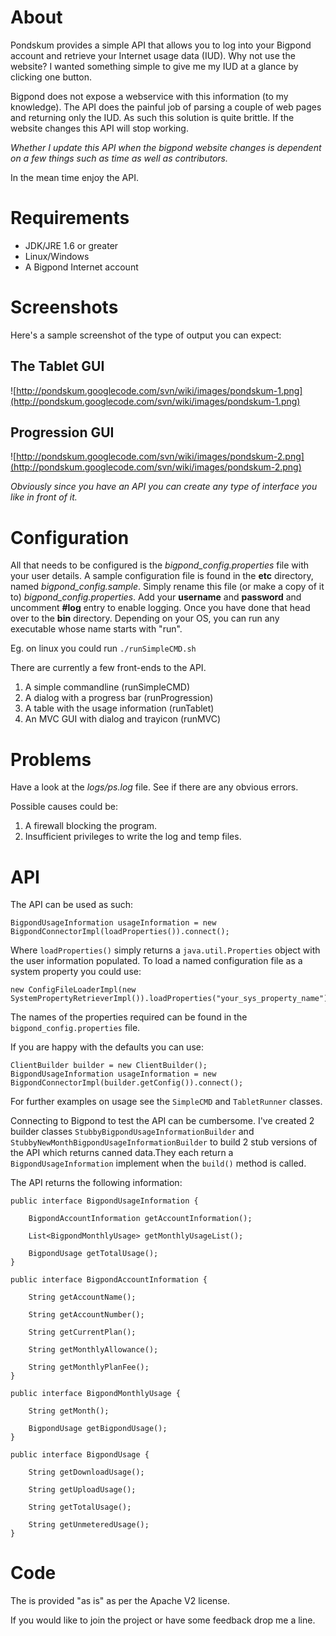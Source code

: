 # About #

Pondskum provides a simple API that allows you to log into your Bigpond account and retrieve your Internet usage data (IUD). Why not use the website? I wanted something simple to give me my IUD at a glance by clicking one button.

Bigpond does not expose a webservice with this information (to my knowledge). The API does the painful job of parsing a couple of web pages and returning only the IUD. As such this solution is quite brittle. If the website changes this API will stop working.

_Whether I update this API when the bigpond website changes is dependent on a few things such as time as well as contributors._

In the mean time enjoy the API.

# Requirements #

  * JDK/JRE 1.6 or greater
  * Linux/Windows
  * A Bigpond Internet account

# Screenshots #

Here's a sample screenshot of the type of output you can expect:

## The Tablet GUI ##

![http://pondskum.googlecode.com/svn/wiki/images/pondskum-1.png](http://pondskum.googlecode.com/svn/wiki/images/pondskum-1.png)

## Progression GUI ##

![http://pondskum.googlecode.com/svn/wiki/images/pondskum-2.png](http://pondskum.googlecode.com/svn/wiki/images/pondskum-2.png)

_Obviously since you have an API you can create any type of interface you like in front of it._

# Configuration #

All that needs to be configured is the _bigpond\_config.properties_ file with your user details. A sample configuration file is found in the **etc** directory, named _bigpond\_config.sample_. Simply rename this file (or make a copy of it to) _bigpond\_config.properties_. Add your **username** and **password** and uncomment **#log** entry to enable logging. Once you have done that head over to the **bin** directory. Depending on your OS, you can run any executable whose name starts with "run".

Eg. on linux you could run `./runSimpleCMD.sh`

There are currently a few front-ends to the API.

  1. A simple commandline (runSimpleCMD)
  1. A dialog with a progress bar (runProgression)
  1. A table with the usage information (runTablet)
  1. An MVC GUI with dialog and trayicon (runMVC)

# Problems #

Have a look at the _logs/ps.log_ file. See if there are any obvious errors.

Possible causes could be:

  1. A firewall blocking the program.
  1. Insufficient privileges to write the log and temp files.

# API #

The API can be used as such:

```
BigpondUsageInformation usageInformation = new BigpondConnectorImpl(loadProperties()).connect();
```

Where `loadProperties()` simply returns a `java.util.Properties` object with the user information populated. To load a named configuration file as a system property you could use:

```
new ConfigFileLoaderImpl(new SystemPropertyRetrieverImpl()).loadProperties("your_sys_property_name");
```

The names of the properties required can be found in the `bigpond_config.properties` file.

If you are happy with the defaults you can use:
```
ClientBuilder builder = new ClientBuilder();
BigpondUsageInformation usageInformation = new BigpondConnectorImpl(builder.getConfig()).connect();
```

For further examples on usage see the `SimpleCMD` and `TabletRunner` classes.

Connecting to Bigpond to test the API can be cumbersome. I've created 2 builder classes `StubbyBigpondUsageInformationBuilder` and `StubbyNewMonthBigpondUsageInformationBuilder` to build 2 stub versions of the API which returns canned data.They each return a `BigpondUsageInformation` implement when the `build()` method is called.

The API returns the following information:

```
public interface BigpondUsageInformation {

    BigpondAccountInformation getAccountInformation();

    List<BigpondMonthlyUsage> getMonthlyUsageList();

    BigpondUsage getTotalUsage();
}
```

```
public interface BigpondAccountInformation {

    String getAccountName();

    String getAccountNumber();

    String getCurrentPlan();

    String getMonthlyAllowance();

    String getMonthlyPlanFee();
}
```

```
public interface BigpondMonthlyUsage {

    String getMonth();

    BigpondUsage getBigpondUsage();
}
```

```
public interface BigpondUsage {

    String getDownloadUsage();

    String getUploadUsage();

    String getTotalUsage();

    String getUnmeteredUsage();
}

```

# Code #

The is provided "as is" as per the Apache V2 license.

If you would like to join the project or have some feedback drop me a line.